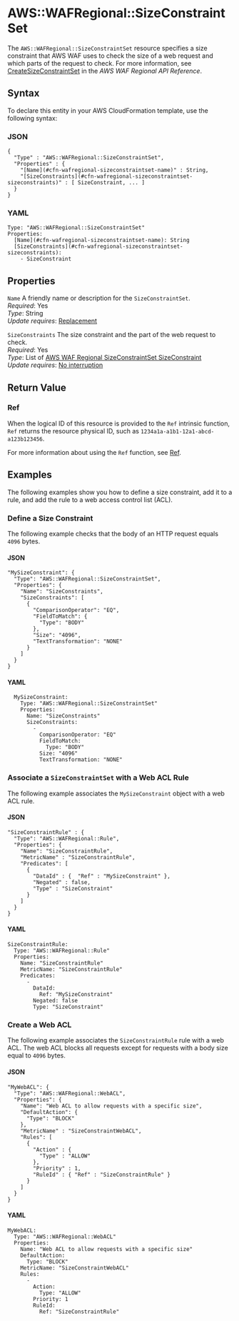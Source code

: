 # AWS::WAFRegional::SizeConstraintSet<a name="aws-resource-wafregional-sizeconstraintset"></a>

The `AWS::WAFRegional::SizeConstraintSet` resource specifies a size constraint that AWS WAF uses to check the size of a web request and which parts of the request to check\. For more information, see [CreateSizeConstraintSet](https://docs.aws.amazon.com/waf/latest/APIReference/API_regional_CreateSizeConstraintSet.html) in the *AWS WAF Regional API Reference*\.

## Syntax<a name="aws-resource-wafregional-sizeconstraintset-syntax"></a>

To declare this entity in your AWS CloudFormation template, use the following syntax:

### JSON<a name="aws-resource-wafregional-sizeconstraintset-syntax.json"></a>

```
{
  "Type" : "AWS::WAFRegional::SizeConstraintSet",
  "Properties" : {
    "[Name](#cfn-wafregional-sizeconstraintset-name)" : String,
    "[SizeConstraints](#cfn-wafregional-sizeconstraintset-sizeconstraints)" : [ SizeConstraint, ... ]
  }
}
```

### YAML<a name="aws-resource-wafregional-sizeconstraintset-syntax.yaml"></a>

```
Type: "AWS::WAFRegional::SizeConstraintSet"
Properties: 
  [Name](#cfn-wafregional-sizeconstraintset-name): String
  [SizeConstraints](#cfn-wafregional-sizeconstraintset-sizeconstraints):
    - SizeConstraint
```

## Properties<a name="w2922ab1c21c10d221c25b7"></a>

`Name`  <a name="cfn-wafregional-sizeconstraintset-name"></a>
A friendly name or description for the `SizeConstraintSet`\.  
*Required*: Yes  
*Type*: String  
*Update requires*: [Replacement](using-cfn-updating-stacks-update-behaviors.md#update-replacement)

`SizeConstraints`  <a name="cfn-wafregional-sizeconstraintset-sizeconstraints"></a>
The size constraint and the part of the web request to check\.  
*Required*: Yes  
*Type*: List of [AWS WAF Regional SizeConstraintSet SizeConstraint](aws-properties-wafregional-sizeconstraintset-sizeconstraint.md)  
*Update requires*: [No interruption](using-cfn-updating-stacks-update-behaviors.md#update-no-interrupt)

## Return Value<a name="w2922ab1c21c10d221c25b9"></a>

### Ref<a name="w2922ab1c21c10d221c25b9b2"></a>

When the logical ID of this resource is provided to the `Ref` intrinsic function, `Ref` returns the resource physical ID, such as `1234a1a-a1b1-12a1-abcd-a123b123456`\.

For more information about using the `Ref` function, see [Ref](intrinsic-function-reference-ref.md)\.

## Examples<a name="w2922ab1c21c10d221c25c11"></a>

The following examples show you how to define a size constraint, add it to a rule, and add the rule to a web access control list \(ACL\)\.

### Define a Size Constraint<a name="w2922ab1c21c10d221c25c11b4"></a>

The following example checks that the body of an HTTP request equals `4096` bytes\.

#### JSON<a name="aws-resource-wafregional-sizeconstraintset-example1.json"></a>

```
"MySizeConstraint": {
  "Type": "AWS::WAFRegional::SizeConstraintSet",
  "Properties": {
    "Name": "SizeConstraints",
    "SizeConstraints": [
      {
        "ComparisonOperator": "EQ",
        "FieldToMatch": {
          "Type": "BODY"
        },
        "Size": "4096",
        "TextTransformation": "NONE"
      }
    ]
  }
}
```

#### YAML<a name="aws-resource-wafregional-sizeconstraintset-example1.yaml"></a>

```
  MySizeConstraint: 
    Type: "AWS::WAFRegional::SizeConstraintSet"
    Properties: 
      Name: "SizeConstraints"
      SizeConstraints: 
        - 
          ComparisonOperator: "EQ"
          FieldToMatch: 
            Type: "BODY"
          Size: "4096"
          TextTransformation: "NONE"
```

### Associate a `SizeConstraintSet` with a Web ACL Rule<a name="w2922ab1c21c10d221c25c11b6"></a>

The following example associates the `MySizeConstraint` object with a web ACL rule\.

#### JSON<a name="aws-resource-wafregional-sizeconstraintset-example2.json"></a>

```
"SizeConstraintRule" : {
  "Type": "AWS::WAFRegional::Rule",
  "Properties": {
    "Name": "SizeConstraintRule",
    "MetricName" : "SizeConstraintRule",
    "Predicates": [
      {
        "DataId" : {  "Ref" : "MySizeConstraint" },
        "Negated" : false,
        "Type" : "SizeConstraint"
      }
    ]
  }
}
```

#### YAML<a name="aws-resource-wafregional-sizeconstraintset-example2.yaml"></a>

```
SizeConstraintRule: 
  Type: "AWS::WAFRegional::Rule"
  Properties: 
    Name: "SizeConstraintRule"
    MetricName: "SizeConstraintRule"
    Predicates: 
      - 
        DataId: 
          Ref: "MySizeConstraint"
        Negated: false
        Type: "SizeConstraint"
```

### Create a Web ACL<a name="w2922ab1c21c10d221c25c11b8"></a>

The following example associates the `SizeConstraintRule` rule with a web ACL\. The web ACL blocks all requests except for requests with a body size equal to `4096` bytes\.

#### JSON<a name="aws-resource-wafregional-sizeconstraintset-example3.json"></a>

```
"MyWebACL": {
  "Type": "AWS::WAFRegional::WebACL",
  "Properties": {
    "Name": "Web ACL to allow requests with a specific size",
    "DefaultAction": {
      "Type": "BLOCK"
    },
    "MetricName" : "SizeConstraintWebACL",
    "Rules": [
      {
        "Action" : {
          "Type" : "ALLOW"
        },
        "Priority" : 1,
        "RuleId" : { "Ref" : "SizeConstraintRule" }
      }
    ]
  }
}
```

#### YAML<a name="aws-resource-wafregional-sizeconstraintset-example3.yaml"></a>

```
MyWebACL: 
  Type: "AWS::WAFRegional::WebACL"
  Properties: 
    Name: "Web ACL to allow requests with a specific size"
    DefaultAction: 
      Type: "BLOCK"
    MetricName: "SizeConstraintWebACL"
    Rules: 
      - 
        Action: 
          Type: "ALLOW"
        Priority: 1
        RuleId: 
          Ref: "SizeConstraintRule"
```